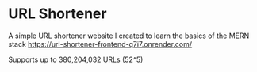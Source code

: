 # URL Shortener
A simple URL shortener website I created to learn the basics of the MERN stack
https://url-shortener-frontend-q7i7.onrender.com/

Supports up to 380,204,032 URLs (52^5)

